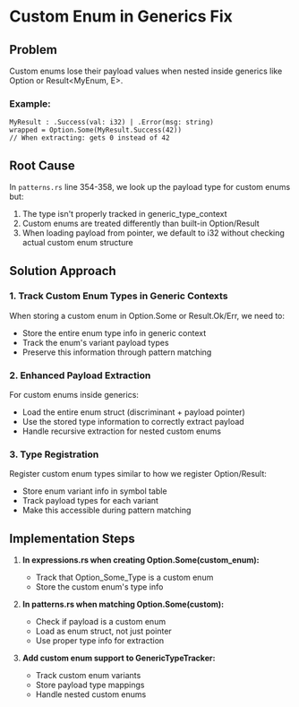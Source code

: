 # Custom Enum in Generics Fix

## Problem
Custom enums lose their payload values when nested inside generics like Option<MyEnum> or Result<MyEnum, E>.

### Example:
```zen
MyResult : .Success(val: i32) | .Error(msg: string)
wrapped = Option.Some(MyResult.Success(42))
// When extracting: gets 0 instead of 42
```

## Root Cause
In `patterns.rs` line 354-358, we look up the payload type for custom enums but:
1. The type isn't properly tracked in generic_type_context
2. Custom enums are treated differently than built-in Option/Result
3. When loading payload from pointer, we default to i32 without checking actual custom enum structure

## Solution Approach

### 1. Track Custom Enum Types in Generic Contexts
When storing a custom enum in Option.Some or Result.Ok/Err, we need to:
- Store the entire enum type info in generic context
- Track the enum's variant payload types
- Preserve this information through pattern matching

### 2. Enhanced Payload Extraction
For custom enums inside generics:
- Load the entire enum struct (discriminant + payload pointer)
- Use the stored type information to correctly extract payload
- Handle recursive extraction for nested custom enums

### 3. Type Registration
Register custom enum types similar to how we register Option/Result:
- Store enum variant info in symbol table
- Track payload types for each variant
- Make this accessible during pattern matching

## Implementation Steps

1. **In expressions.rs when creating Option.Some(custom_enum):**
   - Track that Option_Some_Type is a custom enum
   - Store the custom enum's type info

2. **In patterns.rs when matching Option.Some(custom):**
   - Check if payload is a custom enum
   - Load as enum struct, not just pointer
   - Use proper type info for extraction

3. **Add custom enum support to GenericTypeTracker:**
   - Track custom enum variants
   - Store payload type mappings
   - Handle nested custom enums